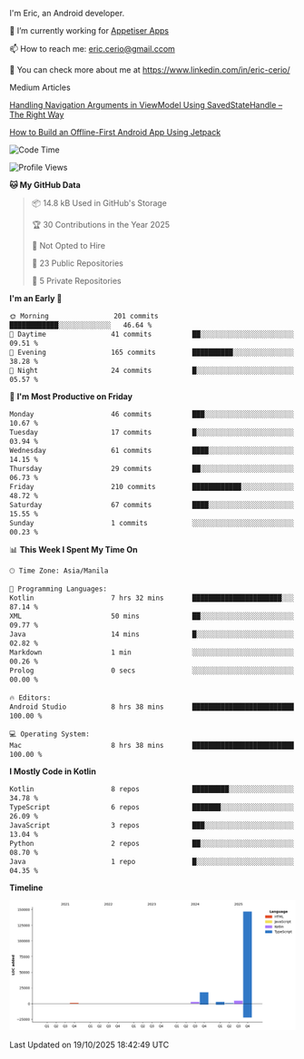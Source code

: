 
I'm Eric, an Android developer.

🔭 I’m currently working for [Appetiser Apps](http://appetiser.com.au)

📫 How to reach me: eric.cerio@gmail.ccom

👀 You can check more about me at https://www.linkedin.com/in/eric-cerio/

Medium Articles

[Handling Navigation Arguments in ViewModel Using SavedStateHandle – The Right Way](https://medium.com/@eric.cerio/handling-navigation-arguments-in-viewmodel-using-savedstatehandle-the-right-way-d17771158126)

[How to Build an Offline-First Android App Using Jetpack](https://medium.com/@eric.cerio/how-to-build-an-offline-first-android-app-using-jetpack-0db1ef3cfa04)

<!--START_SECTION:waka-->
![Code Time](http://img.shields.io/badge/Code%20Time-1%2C506%20hrs%2011%20mins-blue)

![Profile Views](http://img.shields.io/badge/Profile%20Views-0-blue)

**🐱 My GitHub Data** 

> 📦 14.8 kB Used in GitHub's Storage 
 > 
> 🏆 30 Contributions in the Year 2025
 > 
> 🚫 Not Opted to Hire
 > 
> 📜 23 Public Repositories 
 > 
> 🔑 5 Private Repositories 
 > 
**I'm an Early 🐤** 

```text
🌞 Morning                201 commits         ████████████░░░░░░░░░░░░░   46.64 % 
🌆 Daytime                41 commits          ██░░░░░░░░░░░░░░░░░░░░░░░   09.51 % 
🌃 Evening                165 commits         ██████████░░░░░░░░░░░░░░░   38.28 % 
🌙 Night                  24 commits          █░░░░░░░░░░░░░░░░░░░░░░░░   05.57 % 
```
📅 **I'm Most Productive on Friday** 

```text
Monday                   46 commits          ███░░░░░░░░░░░░░░░░░░░░░░   10.67 % 
Tuesday                  17 commits          █░░░░░░░░░░░░░░░░░░░░░░░░   03.94 % 
Wednesday                61 commits          ████░░░░░░░░░░░░░░░░░░░░░   14.15 % 
Thursday                 29 commits          ██░░░░░░░░░░░░░░░░░░░░░░░   06.73 % 
Friday                   210 commits         ████████████░░░░░░░░░░░░░   48.72 % 
Saturday                 67 commits          ████░░░░░░░░░░░░░░░░░░░░░   15.55 % 
Sunday                   1 commits           ░░░░░░░░░░░░░░░░░░░░░░░░░   00.23 % 
```


📊 **This Week I Spent My Time On** 

```text
🕑︎ Time Zone: Asia/Manila

💬 Programming Languages: 
Kotlin                   7 hrs 32 mins       ██████████████████████░░░   87.14 % 
XML                      50 mins             ██░░░░░░░░░░░░░░░░░░░░░░░   09.77 % 
Java                     14 mins             █░░░░░░░░░░░░░░░░░░░░░░░░   02.82 % 
Markdown                 1 min               ░░░░░░░░░░░░░░░░░░░░░░░░░   00.26 % 
Prolog                   0 secs              ░░░░░░░░░░░░░░░░░░░░░░░░░   00.00 % 

🔥 Editors: 
Android Studio           8 hrs 38 mins       █████████████████████████   100.00 % 

💻 Operating System: 
Mac                      8 hrs 38 mins       █████████████████████████   100.00 % 
```

**I Mostly Code in Kotlin** 

```text
Kotlin                   8 repos             █████████░░░░░░░░░░░░░░░░   34.78 % 
TypeScript               6 repos             ███████░░░░░░░░░░░░░░░░░░   26.09 % 
JavaScript               3 repos             ███░░░░░░░░░░░░░░░░░░░░░░   13.04 % 
Python                   2 repos             ██░░░░░░░░░░░░░░░░░░░░░░░   08.70 % 
Java                     1 repo              █░░░░░░░░░░░░░░░░░░░░░░░░   04.35 % 
```



**Timeline**

![Lines of Code chart](https://raw.githubusercontent.com/eric-cerio/eric-cerio/main/assets/bar_graph.png)


 Last Updated on 19/10/2025 18:42:49 UTC
<!--END_SECTION:waka-->
